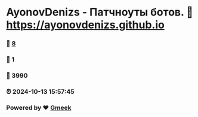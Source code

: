# AyonovDenizs - Патчноуты ботов. :link: https://ayonovdenizs.github.io 
### :page_facing_up: [8](https://ayonovdenizs.github.io/tag.html) 
### :speech_balloon: 1 
### :hibiscus: 3990 
### :alarm_clock: 2024-10-13 15:57:45 
### Powered by :heart: [Gmeek](https://github.com/Meekdai/Gmeek)
